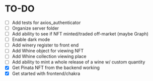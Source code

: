 # TO-DO
- [ ] Add tests for axios\_authenticator
- [ ] Organize server folder
- [ ] Add ability to see if NFT minted/traded off-market (maybe Graph)
- [ ] Enable dark mode
- [ ] Add winery register to front end
- [ ] Add Whine object for viewing NFT
- [ ] Add Whine collection viewing place
- [ ] Add ability to mint a whole release of a wine w/ custom quantity
- [x] Get Pinata NFT from the backend working
- [x] Get started with frontend/chakra
